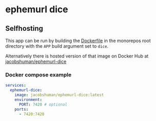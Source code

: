 # ephemurl dice

## Selfhosting

This app can be run by building the [Dockerfile](../../Dockerfile) in the monorepos root directory with the `APP` build argument set to `dice`.

Alternatively there is hosted version of that image on Docker Hub at [jacobshuman/ephemurl-dice](https://hub.docker.com/r/jacobshuman/ephemurl-dice)

### Docker compose example

```yaml
services:
  ephemurl-dice:
    image: jacobshuman/ephemurl-dice:latest
    environment:
      PORT: 7420 # optional
    ports:
      - 7420:7420
```
